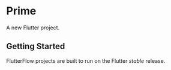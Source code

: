 # Prime

A new Flutter project.

## Getting Started

FlutterFlow projects are built to run on the Flutter _stable_ release.
